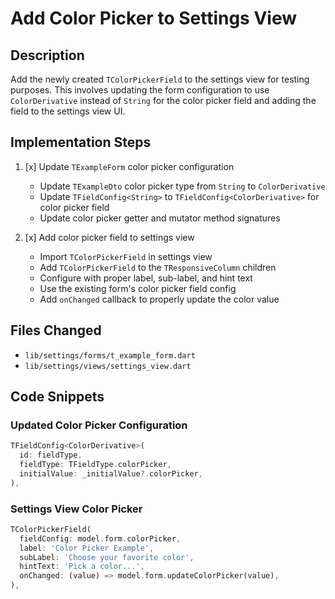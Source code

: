 # Add Color Picker to Settings View

## Description
Add the newly created `TColorPickerField` to the settings view for testing purposes. This involves updating the form configuration to use `ColorDerivative` instead of `String` for the color picker field and adding the field to the settings view UI.

## Implementation Steps

1. [x] Update `TExampleForm` color picker configuration
   - Update `TExampleDto` color picker type from `String` to `ColorDerivative`
   - Update `TFieldConfig<String>` to `TFieldConfig<ColorDerivative>` for color picker field
   - Update color picker getter and mutator method signatures

2. [x] Add color picker field to settings view
   - Import `TColorPickerField` in settings view
   - Add `TColorPickerField` to the `TResponsiveColumn` children
   - Configure with proper label, sub-label, and hint text
   - Use the existing form's color picker field config
   - Add `onChanged` callback to properly update the color value

## Files Changed
- `lib/settings/forms/t_example_form.dart`
- `lib/settings/views/settings_view.dart`

## Code Snippets

### Updated Color Picker Configuration
```dart
TFieldConfig<ColorDerivative>(
  id: fieldType,
  fieldType: TFieldType.colorPicker,
  initialValue: _initialValue?.colorPicker,
),
```

### Settings View Color Picker
```dart
TColorPickerField(
  fieldConfig: model.form.colorPicker,
  label: 'Color Picker Example',
  subLabel: 'Choose your favorite color',
  hintText: 'Pick a color...',
  onChanged: (value) => model.form.updateColorPicker(value),
),
``` 
